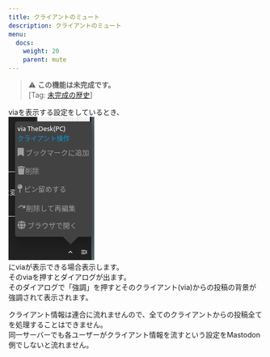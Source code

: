 ```yaml
---
title: クライアントのミュート
description: クライアントのミュート
menu:
  docs:
    weight: 20
    parent: mute
---
```


> ⚠️ **この機能は未完成です。**  
> \[Tag: [未完成の歴史](https://docs.thedesk.top/?q=未完成の歴史)\]

viaを表示する設定をしているとき、  
![toottl28](https://raw.githubusercontent.com/cutls/TheDeskDocs/master/media/toottl28.png)  
にviaが表示できる場合表示します。    
そのviaを押すとダイアログが出ます。  
そのダイアログで「強調」を押すとそのクライアント(via)からの投稿の背景が強調されて表示されます。  

クライアント情報は連合に流れませんので、全てのクライアントからの投稿全てを処理することはできません。  
同一サーバーでも各ユーザーがクライアント情報を流すという設定をMastodon側でしないと流れません。